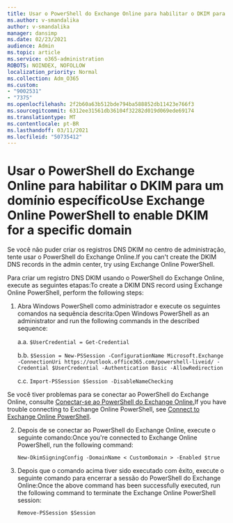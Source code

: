 ```yaml
---
title: Usar o PowerShell do Exchange Online para habilitar o DKIM para um domínio específico
ms.author: v-smandalika
author: v-smandalika
manager: dansimp
ms.date: 02/23/2021
audience: Admin
ms.topic: article
ms.service: o365-administration
ROBOTS: NOINDEX, NOFOLLOW
localization_priority: Normal
ms.collection: Adm_O365
ms.custom:
- "9002531"
- "7375"
ms.openlocfilehash: 2f2b60a63b512bde794ba588852db11423e766f3
ms.sourcegitcommit: 6312ee31561db36104f32282d019d069ede69174
ms.translationtype: MT
ms.contentlocale: pt-BR
ms.lasthandoff: 03/11/2021
ms.locfileid: "50735412"
---
```

# <a name="use-exchange-online-powershell-to-enable-dkim-for-a-specific-domain"></a><span data-ttu-id="1093b-102">Usar o PowerShell do Exchange Online para habilitar o DKIM para um domínio específico</span><span class="sxs-lookup"><span data-stu-id="1093b-102">Use Exchange Online PowerShell to enable DKIM for a specific domain</span></span>

<span data-ttu-id="1093b-103">Se você não puder criar os registros DNS DKIM no centro de administração, tente usar o PowerShell do Exchange Online.</span><span class="sxs-lookup"><span data-stu-id="1093b-103">If you can't create the DKIM DNS records in the admin center, try using Exchange Online PowerShell.</span></span> 

<span data-ttu-id="1093b-104">Para criar um registro DNS DKIM usando o PowerShell do Exchange Online, execute as seguintes etapas:</span><span class="sxs-lookup"><span data-stu-id="1093b-104">To create a DKIM DNS record using Exchange Online PowerShell, perform the following steps:</span></span>

1. <span data-ttu-id="1093b-105">Abra Windows PowerShell como administrador e execute os seguintes comandos na sequência descrita:</span><span class="sxs-lookup"><span data-stu-id="1093b-105">Open Windows PowerShell as an administrator and run the following commands in the described sequence:</span></span>

    <span data-ttu-id="1093b-106">a.</span><span class="sxs-lookup"><span data-stu-id="1093b-106">a.</span></span> `$UserCredential = Get-Credential`

    <span data-ttu-id="1093b-107">b.</span><span class="sxs-lookup"><span data-stu-id="1093b-107">b.</span></span> `$Session = New-PSSession -ConfigurationName Microsoft.Exchange -ConnectionUri https://outlook.office365.com/powershell-liveid/ -Credential $UserCredential -Authentication Basic -AllowRedirection`

    <span data-ttu-id="1093b-108">c.</span><span class="sxs-lookup"><span data-stu-id="1093b-108">c.</span></span> `Import-PSSession $Session -DisableNameChecking`
    
<span data-ttu-id="1093b-109">Se você tiver problemas para se conectar ao PowerShell do Exchange Online, consulte [Conectar-se ao PowerShell do Exchange Online.](https://docs.microsoft.com/powershell/exchange/connect-to-exchange-online-powershell)</span><span class="sxs-lookup"><span data-stu-id="1093b-109">If you have trouble connecting to Exchange Online PowerShell, see [Connect to Exchange Online PowerShell](https://docs.microsoft.com/powershell/exchange/connect-to-exchange-online-powershell).</span></span>

2. <span data-ttu-id="1093b-110">Depois de se conectar ao PowerShell do Exchange Online, execute o seguinte comando:</span><span class="sxs-lookup"><span data-stu-id="1093b-110">Once you're connected to Exchange Online PowerShell, run the following command:</span></span>

    `New-DkimSigningConfig -DomainName < CustomDomain > -Enabled $true`

3. <span data-ttu-id="1093b-111">Depois que o comando acima tiver sido executado com êxito, execute o seguinte comando para encerrar a sessão do PowerShell do Exchange Online:</span><span class="sxs-lookup"><span data-stu-id="1093b-111">Once the above command has been successfully executed, run the following command to terminate the Exchange Online PowerShell session:</span></span>

    `Remove-PSSession $Session` 



